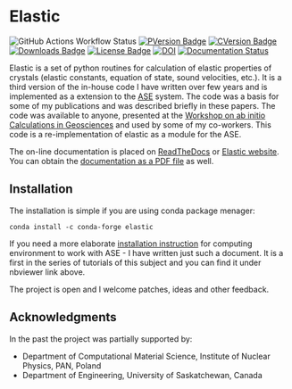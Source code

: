 Elastic
=======

![GitHub Actions Workflow Status](https://img.shields.io/github/actions/workflow/status/jochym/Elastic/pypi.yml)
[![PVersion
Badge](https://img.shields.io/pypi/v/elastic.svg)](https://pypi.org/project/elastic/)
[![CVersion
Badge](https://anaconda.org/conda-forge/elastic/badges/version.svg)](https://anaconda.org/conda-forge/elastic)
[![Downloads
Badge](https://anaconda.org/conda-forge/elastic/badges/downloads.svg)](https://anaconda.org/conda-forge/elastic)
[![License
Badge](https://anaconda.org/jochym/elastic/badges/license.svg)](https://anaconda.org/jochym/elastic)
[![DOI](https://zenodo.org/badge/doi/10.5281/zenodo.593721.svg)](https://doi.org/10.5281/zenodo.593721)
[![Documentation Status](https://readthedocs.org/projects/elastic/badge/?version=latest)](https://elastic.readthedocs.io/en/latest/?badge=latest)

Elastic is a set of python routines for calculation of elastic
properties of crystals (elastic constants, equation of state, sound
velocities, etc.). It is a third version of the in-house code I have
written over few years and is implemented as a extension to the
[ASE](https://wiki.fysik.dtu.dk/ase/) system. The code was a basis for
some of my publications and was described briefly in these papers. The
code was available to anyone, presented at the [Workshop on ab initio
Calculations in Geosciences](http://wolf.ifj.edu.pl/workshop/work2008/)
and used by some of my co-workers. This code is a re-implementation of
elastic as a module for the ASE.

The on-line documentation is placed on
[ReadTheDocs](http://elastic.rtfd.org/) or [Elastic
website](http://wolf.ifj.edu.pl/elastic/). You can obtain the
[documentation as a PDF
file](https://media.readthedocs.org/pdf/elastic/stable/elastic.pdf) as
well.


Installation
------------

The installation is simple if you are using conda package menager:

    conda install -c conda-forge elastic

If you need a more elaborate [installation
instruction](http://nbviewer.ipython.org/github/jochym/qe-doc/blob/master/Installation.ipynb)
for computing environment to work with ASE - I have written just such a
document. It is a first in the series of tutorials of this subject and
you can find it under nbviewer link above.

The project is open and I welcome patches, ideas and other feedback.

Acknowledgments
---------------

In the past the project was partially supported by:

-   Department of Computational Material Science, Institute of Nuclear
    Physics, PAN, Poland
-   Department of Engineering, University of Saskatchewan, Canada
